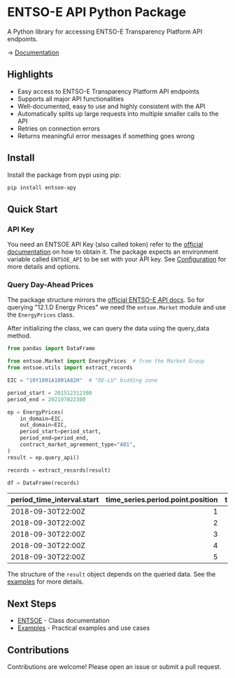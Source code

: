 # ENTSO-E API Python Package

A Python library for accessing ENTSO-E Transparency Platform API endpoints.

-> [Documentation](https://entsoe-apy.berrisch.biz/)

## Highlights

- Easy access to ENTSO-E Transparency Platform API endpoints
- Supports all major API functionalities
- Well-documented, easy to use and highly consistent with the API
- Automatically splits up large requests into multiple smaller calls to the API
- Retries on connection errors
- Returns meaningful error messages if something goes wrong

## Install

Install the package from pypi using pip:

```sh
pip install entsoe-apy
```

## Quick Start

### API Key

You need an ENTSOE API Key (also called token) refer to the [official documentation](https://transparencyplatform.zendesk.com/hc/en-us/articles/12845911031188-How-to-get-security-token) on how to obtain it. The package expects an environment variable called `ENTSOE_API` to be set with your API key. See [Configuration](docs/configuration.md) for more details and options.

### Query Day-Ahead Prices

The package structure mirrors the [official ENTSO-E API docs](https://documenter.getpostman.com/view/7009892/2s93JtP3F6). So for querying "12.1.D Energy Prices" we need the `entsoe.Market` module and use the `EnergyPrices` class.

After initializing the class, we can query the data using the query_data method.

```python
from pandas import DataFrame

from entsoe.Market import EnergyPrices  # from the Market Group
from entsoe.utils import extract_records

EIC = "10Y1001A1001A82H"  # "DE-LU" bidding zone

period_start = 201512312300
period_end = 202107022300

ep = EnergyPrices(
    in_domain=EIC,
    out_domain=EIC,
    period_start=period_start,
    period_end=period_end,
    contract_market_agreement_type="A01",
)
result = ep.query_api()

records = extract_records(result)

df = DataFrame(records)
```

| period_time_interval.start   |   time_series.period.point.position |   time_series.period.point.price_amount | time_series.business_type   | time_series.currency_unit_name   | time_series.price_measure_unit_name   | time_series.period.resolution   |
|:-----------------------------|------------------------------------:|----------------------------------------:|:----------------------------|:---------------------------------|:--------------------------------------|:--------------------------------|
| 2018-09-30T22:00Z            |                                   1 |                                   49.3  | A62                         | EUR                              | MWH                                   | PT15M                           |
| 2018-09-30T22:00Z            |                                   2 |                                   44.38 | A62                         | EUR                              | MWH                                   | PT15M                           |
| 2018-09-30T22:00Z            |                                   3 |                                   36.99 | A62                         | EUR                              | MWH                                   | PT15M                           |
| 2018-09-30T22:00Z            |                                   4 |                                   35.54 | A62                         | EUR                              | MWH                                   | PT15M                           |
| 2018-09-30T22:00Z            |                                   5 |                                   46.5  | A62                         | EUR                              | MWH                                   | PT15M                           |


The structure of the `result` object depends on the queried data. See the [examples](docs/examples.md) for more details.

## Next Steps

- [ENTSOE](docs/ENTSOE/index.md) - Class documentation
- [Examples](docs/examples.md) - Practical examples and use cases


## Contributions

Contributions are welcome! Please open an issue or submit a pull request.